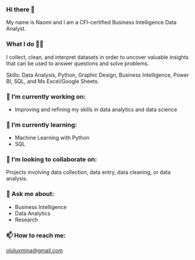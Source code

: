 ### Hi there 👋
My name is Naomi and I am a CFI-certified Business Intelligence Data Analyst.

### What I do 👷‍♂️
I collect, clean, and interpret datasets in order to uncover valuable insights that can be used to answer questions and solve problems.

Skills: Data Analysis, Python, Graphic Design, Business Intelligence, Power BI, SQL, and Ms Excel/Google Sheets.


### 🔭 I’m currently working on:
- Improving and refining my skills in data analytics and data science


### 🌱 I’m currently learning:
- Machine Learning with Python
- SQL


### 👯 I’m looking to collaborate on:
Projects involving data collection, data entry, data cleaning, or data analysis.


### 💬 Ask me about:
- Business Intelligence
- Data Analytics
- Research

### 📫 How to reach me: 
oluluxmina@gmail.com


